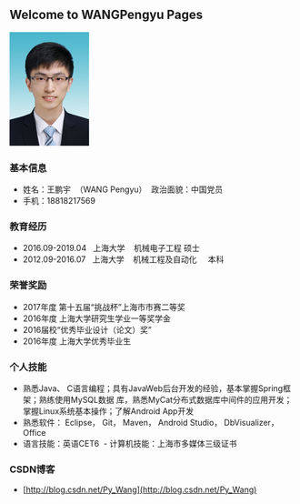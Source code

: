 ## Welcome to WANGPengyu Pages
![GitHub Logo](/images/photo.jpg)
### 基本信息
  - 姓名：王鹏宇  （WANG Pengyu）  政治面貌：中国党员
  - 手机：18818217569

### 教育经历
  - 2016.09-2019.04   上海大学    机械电子工程             硕士
  - 2012.09-2016.07   上海大学    机械工程及自动化     本科

### 荣誉奖励
  - 2017年度 第十五届“挑战杯”上海市市赛二等奖
  - 2016年度 上海大学研究生学业一等奖学金
  - 2016届校“优秀毕业设计（论文）奖”
  - 2016年度 上海大学优秀毕业生

### 个人技能
  - 熟悉Java、 C语言编程；具有JavaWeb后台开发的经验，基本掌握Spring框架；熟练使用MySQL数据
库，熟悉MyCat分布式数据库中间件的应用开发；掌握Linux系统基本操作；了解Android App开发
  - 熟悉软件： Eclipse， Git， Maven， Android Studio， DbVisualizer， Office
  - 语言技能：英语CET6
  - 计算机技能：上海市多媒体三级证书
  
### CSDN博客
- [http://blog.csdn.net/Py_Wang](http://blog.csdn.net/Py_Wang) 

